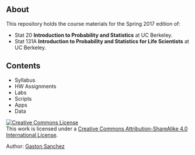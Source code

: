 ## About

This repository holds the course materials for the Spring 2017 edition of:

- Stat 20 __Introduction to Probability and Statistics__ at UC Berkeley.
- Stat 131A __Introduction to Probability and Statistics for Life Scientists__ at UC Berkeley.


## Contents

- Syllabus
- HW Assignments
- Labs
- Scripts
- Apps
- Data


<a rel="license" href="http://creativecommons.org/licenses/by-sa/4.0/"><img alt="Creative Commons License" style="border-width:0" src="https://i.creativecommons.org/l/by-sa/4.0/88x31.png" /></a><br />This work is licensed under a <a rel="license" href="http://creativecommons.org/licenses/by-sa/4.0/">Creative Commons Attribution-ShareAlike 4.0 International License</a>.

Author: [Gaston Sanchez](http://gastonsanchez.com)
